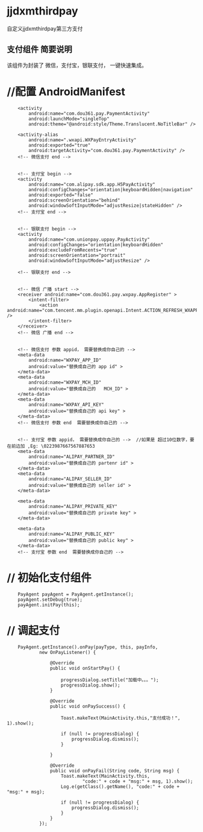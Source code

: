 # jjdxmthirdpay
自定义jjdxmthirdpay第三方支付

## 支付组件 简要说明
该组件为封装了 微信，支付宝，银联支付， 一键快速集成。

# //配置 AndroidManifest

 <!-- 微信支付 begin -->
        <activity
            android:name="com.dou361.pay.PaymentActivity"
            android:launchMode="singleTop"
            android:theme="@android:style/Theme.Translucent.NoTitleBar" />

        <activity-alias
            android:name=".wxapi.WXPayEntryActivity"
            android:exported="true"
            android:targetActivity="com.dou361.pay.PaymentActivity" />
        <!-- 微信支付 end -->


        <!-- 支付宝 begin -->
        <activity
            android:name="com.alipay.sdk.app.H5PayActivity"
            android:configChanges="orientation|keyboardHidden|navigation"
            android:exported="false"
            android:screenOrientation="behind"
            android:windowSoftInputMode="adjustResize|stateHidden" />
        <!-- 支付宝 end -->


        <!-- 银联支付 begin -->
        <activity
            android:name="com.unionpay.uppay.PayActivity"
            android:configChanges="orientation|keyboardHidden"
            android:excludeFromRecents="true"
            android:screenOrientation="portrait"
            android:windowSoftInputMode="adjustResize" />

        <!-- 银联支付 end -->


        <!-- 微信 广播 start -->
        <receiver android:name="com.dou361.pay.wxpay.AppRegister" >
            <intent-filter>
                <action android:name="com.tencent.mm.plugin.openapi.Intent.ACTION_REFRESH_WXAPP" />
            </intent-filter>
        </receiver>
        <!-- 微信 广播 end -->


        <!-- 微信支付 参数 appid， 需要替换成你自己的 -->
        <meta-data
            android:name="WXPAY_APP_ID"
            android:value="替换成自己的 app id" >
        </meta-data>
        <meta-data
            android:name="WXPAY_MCH_ID"
            android:value="替换成自己的   MCH_ID" >
        </meta-data>
        <meta-data
            android:name="WXPAY_API_KEY"
            android:value="替换成自己的 api key" >
        </meta-data>
        <!-- 微信支付 参数 end  需要替换成你自己的 -->


        <!-- 支付宝 参数 appid， 需要替换成你自己的 -->  //如果是 超过10位数字，要在前边加 ,Eg: \0223987667567887653
        <meta-data
            android:name="ALIPAY_PARTNER_ID"
            android:value="替换成自己的 partenr id" >
        </meta-data>
        <meta-data
            android:name="ALIPAY_SELLER_ID"
            android:value="替换成自己的 seller id" >
        </meta-data>

        <meta-data
            android:name="ALIPAY_PRIVATE_KEY"
            android:value="替换成自己的 private key" >
        </meta-data>

        <meta-data
            android:name="ALIPAY_PUBLIC_KEY"
            android:value="替换成自己的 public key" >
        </meta-data>
        <!-- 支付宝 参数 end  需要替换成你自己的 -->

# // 初始化支付组件
		PayAgent payAgent = PayAgent.getInstance();
		payAgent.setDebug(true);
		payAgent.initPay(this);


# // 调起支付 
        PayAgent.getInstance().onPay(payType, this, payInfo,
				new OnPayListener() {

					@Override
					public void onStartPay() {
						
						progressDialog.setTitle("加载中。。。");
						progressDialog.show();
					}

					@Override
					public void onPaySuccess() {
						
						Toast.makeText(MainActivity.this,"支付成功！", 1).show();
						
						if (null != progressDialog) {
							progressDialog.dismiss();
						}

					}

					@Override
					public void onPayFail(String code, String msg) {
						Toast.makeText(MainActivity.this,
								"code:" + code + "msg:" + msg, 1).show();
						Log.e(getClass().getName(), "code:" + code + "msg:" + msg);
						
						if (null != progressDialog) {
							progressDialog.dismiss();
						}
					}
				});